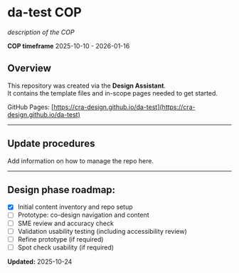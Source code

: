 # da-test COP

*description of the COP*

**COP timeframe** 2025-10-10 - 2026-01-16

## Overview

This repository was created via the **Design Assistant**.  
It contains the template files and in-scope pages needed to get started.

GitHub Pages: [https://cra-design.github.io/da-test](https://cra-design.github.io/da-test)

---
## Update procedures

Add information on how to manage the repo here.

---
## Design phase roadmap:

- [x] Initial content inventory and repo setup
- [ ] Prototype: co-design navigation and content
- [ ] SME review and accuracy check
- [ ] Validation usability testing (including accessibility review)
- [ ] Refine prototype (if required)
- [ ] Spot check usability (if required)

**Updated:**  2025-10-24
